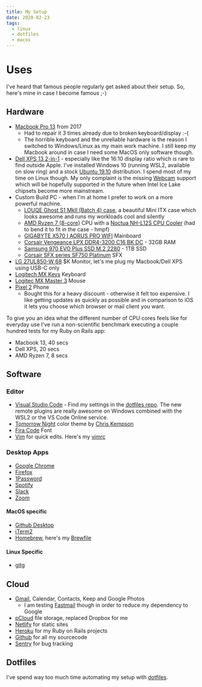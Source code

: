 ```yaml
---
title: My Setup
date: 2020-02-23
tags:
  - linux
  - dotfiles
  - macos
---
```


# Uses

I've heard that famous people regularly get asked about their setup. So, here's mine in case I become famous ;-)

## Hardware

* [Macbook Pro 13](https://www.apple.com/macbook-pro-13/) from 2017
  * Had to repair it 3 times already due to broken keyboard/display :-(
  * The horrible keyboard and the unreliable hardware is the reason I switched to Windows/Linux as my main work machine. I still keep my Macbook around in case I need some MacOS only software though.
* [Dell XPS 13 2-in-1](https://www.dell.com/en-us/shop/cty/pdp/spd/xps-13-7390-2-in-1-laptop/x27390dnlbs) - especially like the 16:10 display ratio which is rare to find outside Apple. I've installed Windows 10 (running WSL2, available on slow ring) and a stock [Ubuntu 19.10](http://releases.ubuntu.com/19.10/) distribution. I spend most of my time on Linux though. My only complaint is the missing [Webcam](https://wiki.ubuntu.com/Dell/XPS/XPS-13-7390-2-in-1#Camera) support which will be hopefully supported in the future when Intel Ice Lake chipsets become more mainstream.
* Custom Build PC - when I'm at home I prefer to work on a more powerful machine.
  * [LOUQE Ghost S1 MkII (Batch 4) case](http://www.louqe.com/), a beautiful Mini ITX case which looks awesome and runs my workloads cool and silently
  * [AMD Ryzen 7 (8-core)](https://www.amd.com/en/ryzen-7) CPU with a [Noctua NH-L12S CPU Cooler](https://noctua.at/en/nh-l12s) (had to bend it to fit in the case - hmpf)
  * [GIGABYTE X570 I AORUS PRO WIFI](https://www.gigabyte.com/Motherboard/X570-I-AORUS-PRO-WIFI-rev-10#kf) Mainboard
  * [Corsair Vengeance LPX DDR4-3200 C16 BK DC](https://www.corsair.com/eu/en/Categories/Products/Memory/VENGEANCE-LPX/p/CMK16GX4M2B3200C16) - 32GB RAM
  * [Samsung 970 EVO Plus SSD M.2 2280](https://www.samsung.com/de/memory-storage/970-evo-plus-nvme-m2-ssd/MZ-V7S500BW/) - 1TB SSD
  * [Corsair SFX series SF750 Platinum](https://www.corsair.com/eu/en/Categories/Products/Power-Supply-Units/Power-Supply-Units-Advanced/SF-Series/p/CP-9020186-EU) SFX
* [LG 27UL850-W 68](https://www.lg.com/us/monitors/lg-27UL850-W-4k-uhd-led-monitor) $K Monitor, let's me plug my Macbook/Dell XPS using USB-C only
* [Logitech MX Keys](https://www.logitech.com/en-us/product/mx-keys-wireless-keyboard) Keyboard
* [Logitec MX Master 3](https://www.logitech.com/en-roeu/product/mx-master-3) Mouse
* [Pixel 2](https://store.google.com/product/pixel_3a) Phone
  * Bought this for a heavy discount - otherwise it felt too expensive. I like getting updates as quickly as possible and in comparison to iOS it lets you choose which browser or mail client you want.

To give you an idea what the different number of CPU cores feels like for everyday use I've run a non-scientific benchmark executing a couple hundred tests for my Ruby on Rails app:

* Macbook 13, 40 secs
* Dell XPS, 20 secs
* AMD Ryzen 7, 8 secs

## Software

### Editor

* [Visual Studio Code](https://code.visualstudio.com/) - Find my settings in the [dotfiles repo](https://github.com/fdietz/dotfiles/blob/master/vscode_settings.json). The new remote plugins are really awesome on Windows combined with the WSL2 or the VS Code Online service.
* [Tomorrow Night](https://github.com/chriskempson/tomorrow-theme) color theme by [Chris Kempson](https://github.com/chriskempson)
* [Fira Code](https://github.com/tonsky/FiraCode) Font
* [Vim](https://www.vim.org/) for quick edits. Here's my [vimrc](https://github.com/fdietz/dotfiles/blob/master/vimrc)

### Desktop Apps

* [Google Chrome](https://www.google.com/chrome)
* [Firefox](https://www.mozilla.org/en-US/firefox/new/)
* [1Password](https://1password.com/)
* [Spotify](https://www.spotify.com/de/)
* [Slack](https://slack.com/intl/en-nl/)
* [Zoom](https://zoom.us/)

#### MacOS specific

* [Github Desktop](https://desktop.github.com/)
* [iTerm2](https://iterm2.com/)
* [Homebrew](https://brew.sh/), here's my [Brewfile](https://github.com/fdietz/dotfiles/blob/master/Brewfile)

#### Linux Specific

* [gitg](https://wiki.gnome.org/Apps/Gitg/)

## Cloud

* [Gmail](https://www.google.com/gmail/about/#), Calendar, Contacts, Keep and Google Photos
  * I am testing [Fastmail](https://www.fastmail.com/) though in order to reduce my dependency to Google
* [pCloud](https://www.pcloud.com/) file storage, replaced Dropbox for me
* [Netlify](https://www.netlify.com/) for static sites
* [Heroku](https://heroku.com/) for my Ruby on Rails projects
* [Github](http://github.com/fdietz) for all my sourcecode
* [Sentry](https://sentry.io/welcome/) for bug tracking

## Dotfiles

I've spend way too much time automating my setup with [dotfiles](/posts/dotfiles).
